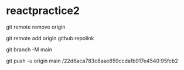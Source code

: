 # reactpractice2


git remote remove origin 

git remote add origin github repolink

git branch -M main

git push -u origin main
  /22d6aca783c8aae859ccdafb917e4540:95fcb2
